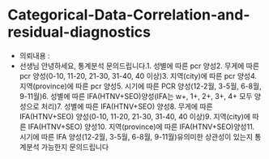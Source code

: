 # Categorical-Data-Correlation-and-residual-diagnostics

- 의뢰내용 :
- 선생님 안녕하세요, 통계분석 문의드립니다.1. 성별에 따른 pcr 양성2. 무게에 따른 pcr 양성(0-10, 11-20, 21-30, 31-40, 40 이상)3. 지역(city)에 따른 pcr 양성4. 지역(province)에 따른 pcr 양성5. 시기에 따른 PCR 양성(12-2월, 3-5월, 6-8월, 9-11월)6. 성별에 따른 IFA(HTNV+SEO)양성(IFA는 w+, 1+, 2+, 3+, 4+ 모두 양성으로 처리)7. 성별에 따른 IFA(HTNV+SEO) 양성8. 무게에 따른 IFA(HTNV+SEO) 양성(0-10, 11-20, 21-30, 31-40, 40 이상)9. 지역(city)에 따른 IFA(HTNV+SEO) 양성10. 지역(province)에 따른 IFA(HTNV+SEO)양성11. 시기에 따른 IFA 양성(12-2월, 3-5월, 6-8월, 9-11월)유의미한 상관성이 있는지 통계분석 가능한지 문의드립니다
